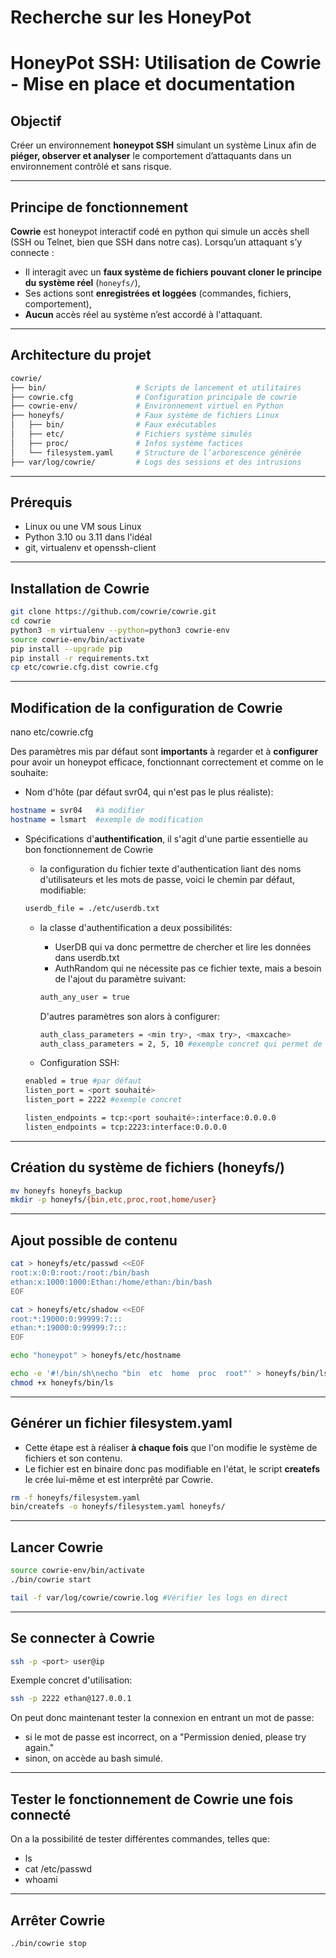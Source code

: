 # Recherche sur les HoneyPot

# HoneyPot SSH: Utilisation de Cowrie - Mise en place et documentation

## Objectif

Créer un environnement **honeypot SSH** simulant un système Linux afin de **piéger, observer et analyser** le comportement d’attaquants dans un environnement contrôlé et sans risque.

---

## Principe de fonctionnement

**Cowrie** est honeypot interactif codé en python qui simule un accès shell (SSH ou Telnet, bien que SSH dans notre cas). Lorsqu’un attaquant s’y connecte :

- Il interagit avec un **faux système de fichiers pouvant cloner le principe du système réel** (`honeyfs/`),
- Ses actions sont **enregistrées et loggées** (commandes, fichiers, comportement),
- **Aucun** accès réel au système n’est accordé à l'attaquant.

---

## Architecture du projet
```bash
cowrie/
├── bin/                    # Scripts de lancement et utilitaires
├── cowrie.cfg              # Configuration principale de cowrie
├── cowrie-env/             # Environnement virtuel en Python
├── honeyfs/                # Faux système de fichiers Linux
│   ├── bin/                # Faux exécutables
│   ├── etc/                # Fichiers système simulés
│   ├── proc/               # Infos système factices
│   └── filesystem.yaml     # Structure de l’arborescence générée
├── var/log/cowrie/         # Logs des sessions et des intrusions

```
---

## Prérequis

- Linux ou une VM sous Linux
- Python 3.10 ou 3.11 dans l'idéal
- git, virtualenv et openssh-client


---

## Installation de Cowrie

```bash
git clone https://github.com/cowrie/cowrie.git
cd cowrie
python3 -m virtualenv --python=python3 cowrie-env
source cowrie-env/bin/activate
pip install --upgrade pip
pip install -r requirements.txt
cp etc/cowrie.cfg.dist cowrie.cfg
```

---

## Modification de la configuration de Cowrie

nano etc/cowrie.cfg

Des paramètres mis par défaut sont **importants** à regarder et à **configurer** pour avoir un honeypot efficace, fonctionnant correctement et comme on le souhaite:

- Nom d'hôte (par défaut svr04, qui n'est pas le plus réaliste):
```bash
hostname = svr04   #à modifier
hostname = lsmart  #exemple de modification
```

- Spécifications d'**authentification**, il s'agit d'une partie essentielle au bon fonctionnement de Cowrie
    - la configuration du fichier texte d'authentication liant des noms d'utilisateurs et les mots de passe, voici le chemin par défaut, modifiable:
    ```bash
    userdb_file = ./etc/userdb.txt
    ```

    - la classe d'authentification a deux possibilités:
        - UserDB qui va donc permettre de chercher et lire les données dans userdb.txt
        - AuthRandom qui ne nécessite pas ce fichier texte, mais a besoin de l'ajout du paramètre suivant:
        ```bash
        auth_any_user = true
        ```
        D'autres paramètres son alors à configurer:

        ```bash
        auth_class_parameters = <min try>, <max try>, <maxcache>
        auth_class_parameters = 2, 5, 10 #exemple concret qui permet de donner un accès après un randint(2,5) tentatives de connexion et avec un cache de 10 combinaisons.
        ```

    - Configuration SSH:
    ```bash
    enabled = true #par défaut
    listen_port = <port souhaité>
    listen_port = 2222 #exemple concret

    listen_endpoints = tcp:<port souhaité>:interface:0.0.0.0
    listen_endpoints = tcp:2223:interface:0.0.0.0
    ```

---

## Création du système de fichiers (honeyfs/)

```bash
mv honeyfs honeyfs_backup
mkdir -p honeyfs/{bin,etc,proc,root,home/user}
```
---

## Ajout possible de contenu

```bash
cat > honeyfs/etc/passwd <<EOF
root:x:0:0:root:/root:/bin/bash
ethan:x:1000:1000:Ethan:/home/ethan:/bin/bash
EOF

cat > honeyfs/etc/shadow <<EOF
root:*:19000:0:99999:7:::
ethan:*:19000:0:99999:7:::
EOF

echo "honeypot" > honeyfs/etc/hostname

echo -e '#!/bin/sh\necho "bin  etc  home  proc  root"' > honeyfs/bin/ls
chmod +x honeyfs/bin/ls

```

---

## Générer un fichier filesystem.yaml

- Cette étape est à réaliser **à chaque fois** que l'on modifie le système de fichiers et son contenu.
- Le fichier est en binaire donc pas modifiable en l'état, le script **createfs** le crée lui-même et est interprêté par Cowrie.

```bash
rm -f honeyfs/filesystem.yaml
bin/createfs -o honeyfs/filesystem.yaml honeyfs/
```

---

## Lancer Cowrie
```bash
source cowrie-env/bin/activate
./bin/cowrie start

tail -f var/log/cowrie/cowrie.log #Vérifier les logs en direct
```

---

## Se connecter à Cowrie

```bash
ssh -p <port> user@ip
```
Exemple concret d'utilisation: 
```bash
ssh -p 2222 ethan@127.0.0.1
```

On peut donc maintenant tester la connexion en entrant un mot de passe:

- si le mot de passe est incorrect, on a "Permission denied, please try again."
- sinon, on accède au bash simulé.

---

## Tester le fonctionnement de Cowrie une fois connecté

On a la possibilité de tester différentes commandes, telles que:

- ls
- cat /etc/passwd
- whoami

---

## Arrêter Cowrie
```bash
./bin/cowrie stop
```